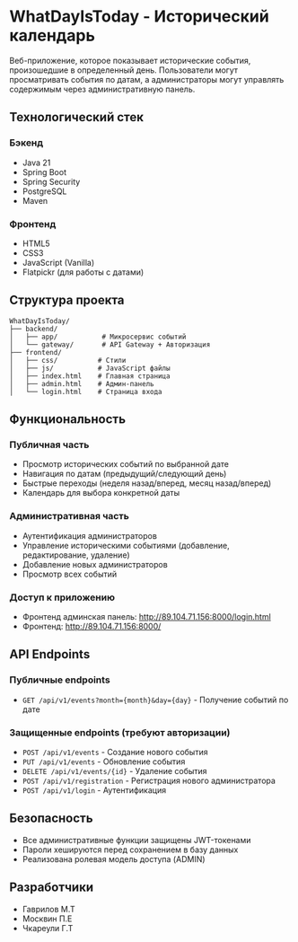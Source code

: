# WhatDayIsToday - Исторический календарь

Веб-приложение, которое показывает исторические события, произошедшие в определенный день. Пользователи могут просматривать события по датам, а администраторы могут управлять содержимым через административную панель.

## Технологический стек

### Бэкенд
- Java 21
- Spring Boot
- Spring Security
- PostgreSQL
- Maven

### Фронтенд
- HTML5
- CSS3
- JavaScript (Vanilla)
- Flatpickr (для работы с датами)

## Структура проекта

```
WhatDayIsToday/
├── backend/
│   ├── app/           # Микросервис событий
│   └── gateway/       # API Gateway + Авторизация
├── frontend/
│   ├── css/          # Стили
│   ├── js/           # JavaScript файлы
│   ├── index.html    # Главная страница
│   ├── admin.html    # Админ-панель
│   └── login.html    # Страница входа
```

## Функциональность

### Публичная часть
- Просмотр исторических событий по выбранной дате
- Навигация по датам (предыдущий/следующий день)
- Быстрые переходы (неделя назад/вперед, месяц назад/вперед)
- Календарь для выбора конкретной даты

### Административная часть
- Аутентификация администраторов
- Управление историческими событиями (добавление, редактирование, удаление)
- Добавление новых администраторов
- Просмотр всех событий

### Доступ к приложению
- Фронтенд админская панель: http://89.104.71.156:8000/login.html
- Фронтенд: http://89.104.71.156:8000/

## API Endpoints

### Публичные endpoints
- `GET /api/v1/events?month={month}&day={day}` - Получение событий по дате

### Защищенные endpoints (требуют авторизации)
- `POST /api/v1/events` - Создание нового события
- `PUT /api/v1/events` - Обновление события
- `DELETE /api/v1/events/{id}` - Удаление события
- `POST /api/v1/registration` - Регистрация нового администратора
- `POST /api/v1/login` - Аутентификация

## Безопасность
- Все административные функции защищены JWT-токенами
- Пароли хешируются перед сохранением в базу данных
- Реализована ролевая модель доступа (ADMIN)

## Разработчики
- Гаврилов М.Т
- Москвин П.E
- Чкареули Г.Т